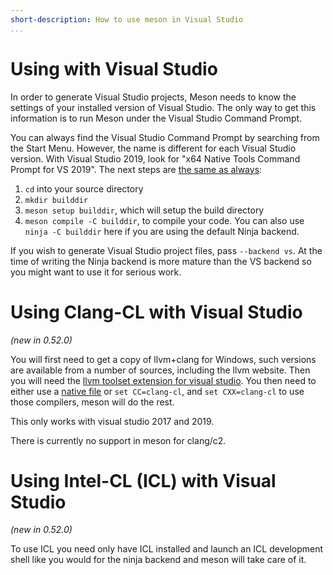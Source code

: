 ```yaml
---
short-description: How to use meson in Visual Studio
...
```


# Using with Visual Studio

In order to generate Visual Studio projects, Meson needs to know the settings
of your installed version of Visual Studio. The only way to get this
information is to run Meson under the Visual Studio Command Prompt.

You can always find the Visual Studio Command Prompt by searching from the
Start Menu. However, the name is different for each Visual Studio version. With
Visual Studio 2019, look for "x64 Native Tools Command Prompt for VS 2019".
The next steps are [the same as always](https://mesonbuild.com/Running-Meson.html#configuring-the-build-directory):

1. `cd` into your source directory
1. `mkdir builddir`
1. `meson setup builddir`, which will setup the build directory
1. `meson compile -C builddir`, to compile your code. You can also use `ninja -C builddir` here if you are using the default Ninja backend.

If you wish to generate Visual Studio project files, pass `--backend vs`.
At the time of writing the Ninja backend is more mature than the VS backend so
you might want to use it for serious work.

# Using Clang-CL with Visual Studio

*(new in 0.52.0)*

You will first need to get a copy of llvm+clang for Windows, such versions
are available from a number of sources, including the llvm website. Then you
will need the [llvm toolset extension for visual
studio](https://marketplace.visualstudio.com/items?itemName=LLVMExtensions.llvm-toolchain).
You then need to either use a [native file](Native-environments.md#binaries)
or `set CC=clang-cl`, and `set CXX=clang-cl` to use those compilers, meson
will do the rest.

This only works with visual studio 2017 and 2019.

There is currently no support in meson for clang/c2.

# Using Intel-CL (ICL) with Visual Studio

*(new in 0.52.0)*

To use ICL you need only have ICL installed and launch an ICL development
shell like you would for the ninja backend and meson will take care of it.
